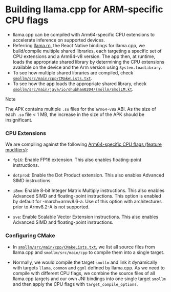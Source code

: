 # Building llama.cpp for ARM-specific CPU flags

- llama.cpp can be compiled with Arm64-specific CPU extensions to accelerate inference on supported devices.
- Referring [llama.rn](https://github.com/mybigday/llama.rn), the React Native bindings for llama.cpp, we 
  build/compile multiple shared libraries, each 
  targeting a specific set of CPU extensions and a Arm64-v8 version. The app then, at runtime, loads the appropriate shared library by determining the CPU extensions available on the device and the Arm version using `System.loadLibrary`.
- To see how multiple shared libraries are compiled, check [`smollm/src/main/cpp/CMakeLists.txt`](https://github.com/shubham0204/SmolChat-Android/blob/main/smollm/src/main/cpp/CMakeLists.txt).
- To see how the app loads the appropriate shared library, check [`smollm/src/main/java/io/shubham0204/smollm/SmolLM.kt`](https://github.com/shubham0204/SmolChat-Android/blob/main/smollm/src/main/java/io/shubham0204/smollm/SmolLM.kt).

> [!NOTE]
> The APK contains multiple `.so` files for the `arm64-v8a` ABI. As the size of each `.so` file < 1 MB, the increase 
> in the size of the APK should be insignificant.

### CPU Extensions

We are compiling against the following [Arm64-specific CPU flags (feature modifiers)](https://gcc.gnu.org/onlinedocs/gcc/AArch64-Options.html#aarch64-feature-modifiers):

- `fp16`: Enable FP16 extension. This also enables floating-point instructions.

- `dotprod`: Enable the Dot Product extension. This also enables Advanced SIMD instructions.

- `i8mm`: Enable 8-bit Integer Matrix Multiply instructions. This also enables Advanced SIMD and floating-point instructions. This option is enabled by default for -march=armv8.6-a. Use of this option with architectures prior to Armv8.2-A is not supported.

- `sve`: Enable Scalable Vector Extension instructions. This also enables Advanced SIMD and floating-point instructions.

### Configuring CMake

- In [`smollm/src/main/cpp/CMakeLists.txt`](https://github.com/shubham0204/SmolChat-Android/blob/main/smollm/src/main/cpp/CMakeLists.txt), 
we list all source files from llama.cpp and `smollm/src/main/cpp` to compile them into a single target.

- Normally, we would compile the target `smollm` and link it dynamically with targets `llama`, `common` and `ggml` 
defined by llama.cpp. As we need to compile with different CPU flags, we combine the source files of all llama.cpp 
targets and our own JNI bindings into one single target `smollm` and then apply the CPU flags with `target_compile_options`.
